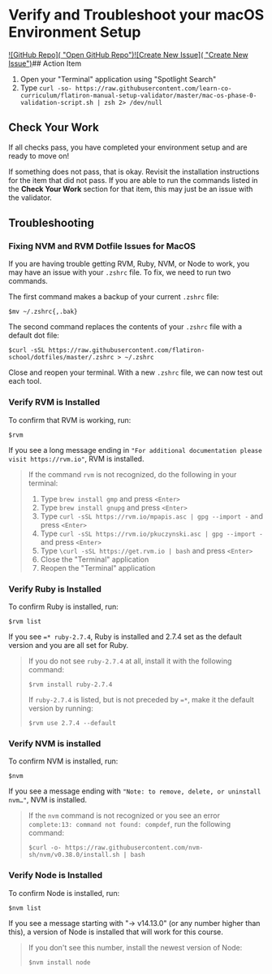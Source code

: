 # Verify and Troubleshoot your macOS Environment Setup

[![GitHub Repo]( &#34;Open GitHub Repo&#34;)](https://github.com/learn-co-curriculum/phase-0-macos-env-verification)[![Create New Issue]( &#34;Create New Issue&#34;)](https://github.com/learn-co-curriculum/phase-0-macos-env-verification/issues/new/choose)## Action Item

1. Open your "Terminal" application using "Spotlight Search"
2. Type `curl -so- https://raw.githubusercontent.com/learn-co-curriculum/flatiron-manual-setup-validator/master/mac-os-phase-0-validation-script.sh | zsh 2> /dev/null`

## Check Your Work

If all checks pass, you have completed your environment setup and are ready to move on!

If something does not pass, that is okay. Revisit the installation instructions for the item that did not pass. If you are able to run the commands listed in the **Check Your Work** section for that item, this may just be an issue with the validator.

## Troubleshooting

### Fixing NVM and RVM Dotfile Issues for MacOS

If you are having trouble getting RVM, Ruby, NVM, or Node to work, you may have an issue with your `.zshrc` file. To fix, we need to run two commands.

The first command makes a backup of your current `.zshrc` file:

```
$mv ~/.zshrc{,.bak}
```

The second command replaces the contents of your `.zshrc` file with a default dot file:

```
$curl -sSL https://raw.githubusercontent.com/flatiron-school/dotfiles/master/.zshrc > ~/.zshrc
```

Close and reopen your terminal. With a new `.zshrc` file, we can now test out each tool.

### Verify RVM is Installed

To confirm that RVM is working, run:

```
$rvm
```

If you see a long message ending in `"For additional documentation please visit https://rvm.io"`, RVM is installed.

> If the command `rvm` is not recognized, do the following in your terminal:
>
> 1. Type `brew install gmp` and press `<Enter>`
> 2. Type `brew install gnupg` and press `<Enter>`
> 3. Type `curl -sSL https://rvm.io/mpapis.asc | gpg --import -` and press `<Enter>`
> 4. Type `curl -sSL https://rvm.io/pkuczynski.asc | gpg --import -` and press `<Enter>`
> 5. Type `\curl -sSL https://get.rvm.io | bash` and press `<Enter>`
> 6. Close the "Terminal" application
> 7. Reopen the "Terminal" application

### Verify Ruby is Installed

To confirm Ruby is installed, run:

```
$rvm list
```

If you see `=* ruby-2.7.4`, Ruby is installed and 2.7.4 set as the default version and you are all set for Ruby.

> If you do not see `ruby-2.7.4` at all, install it with the following command:
>
> ```
> $rvm install ruby-2.7.4
> ```
>
> If `ruby-2.7.4` is listed, but is not preceded by `=*`, make it the default version by running:
>
> ```
> $rvm use 2.7.4 --default
> ```

### Verify NVM is installed

To confirm NVM is installed, run:

```
$nvm
```

If you see a message ending with `"Note: to remove, delete, or uninstall nvm…"`, NVM is installed.

> If the `nvm` command is not recognized or you see an error `complete:13: command not found: compdef`, run the following command:
>
> ```
> $curl -o- https://raw.githubusercontent.com/nvm-sh/nvm/v0.38.0/install.sh | bash
> ```

### Verify Node is Installed

To confirm Node is installed, run:

```
$nvm list
```

If you see a message starting with "-> v14.13.0" (or any number higher than this), a version of Node is installed that will work for this course.

> If you don't see this number, install the newest version of Node:
>
> ```
> $nvm install node
> ```
